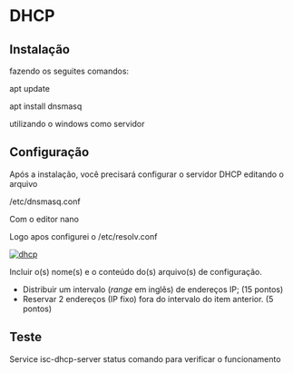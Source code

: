 # DHCP

## Instalação
fazendo os seguites comandos:

apt update

apt install dnsmasq

utilizando o windows como servidor 





## Configuração


Após a instalação, você precisará configurar o servidor DHCP editando o arquivo 

/etc/dnsmasq.conf

Com o editor nano

Logo apos configurei o /etc/resolv.conf 

[![dhcp](https://i.im.ge/2024/01/03/3MYvMS.dhcp.png)](https://im.ge/i/3MYvMS)


Incluir o(s) nome(s) e o conteúdo do(s) arquivo(s) de configuração.

- Distribuir um intervalo (*range* em inglês) de endereços IP; (15 pontos)
- Reservar 2 endereços (IP fixo) fora do intervalo do item anterior. (5 pontos)

## Teste

Service isc-dhcp-server status comando para verificar o funcionamento




